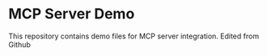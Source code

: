 # MCP Server Demo

This repository contains demo files for MCP server integration.
Edited from Github
